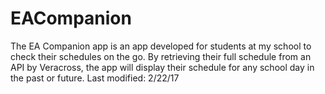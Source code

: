 # EACompanion
The EA Companion app is an app developed for students at my school to check their schedules on the go. By retrieving their full schedule from an API by Veracross, the app will display their schedule for any school day in the past or future. Last modified: 2/22/17
